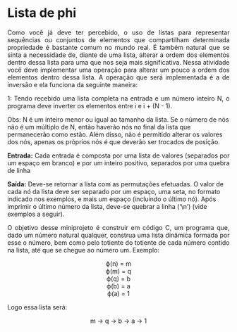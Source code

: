 # Lista de phi

<p align='justify'> Como você já deve ter percebido, o uso de listas para representar sequências ou conjuntos de elementos que compartilham determinada propriedade é bastante comum no mundo real. É também natural que se sinta a necessidade de, diante de uma lista, alterar a ordem dos elementos dentro dessa lista para uma que nos seja mais significativa. Nessa atividade você deve implementar uma operação para alterar um pouco a ordem dos elementos dentro dessa lista. A operação que será implementada é a de inversão e ela funciona da seguinte maneira:
</p>

<p align='justify'> 1:  Tendo recebido uma lista completa na entrada e um número inteiro N, o programa deve inverter os elementos entre i e  i + (N - 1).

Obs: N é um inteiro menor ou igual ao tamanho da lista. Se o número de nós não é um múltiplo de N, então haverão nós no final da lista que permanecerão como estão. Além disso, não é permitido alterar os valores dos nós, apenas os próprios nós é que deverão ser trocados de posição.
</p>


<p align='justify'><b>Entrada:</b> Cada entrada é composta por uma lista de valores (separados por um espaço em branco) e por um inteiro positivo, separados por uma quebra de linha

<b>Saída:</b> Deve-se retornar a lista com as permutações efetuadas. O valor de cada nó da lista deve ser separado por um espaço, uma seta, no formato indicado nos exemplos, e mais um espaço (incluindo o último nó). Após imprimir o último número da lista, deve-se quebrar a linha (‘\n’) (vide exemplos a seguir).</p>

<p align='justify'> O objetivo desse miniprojeto é construir em código C, um programa que, dado um número natural qualquer, construa uma lista dinâmica formada por esse o número, bem como pelo totiente do totiente de cada número contido na lista, até que se chegue ao número um. Exemplo:</p>
<p align='center'>ϕ(n)  = m
<br>ϕ(m)  = q
<br>ϕ(q)  = b
<br>ϕ(b)  = a
<br>ϕ(a)  = 1</p>
<p> Logo essa lista será: </p>
<p align='center'> m -> q -> b -> a -> 1  </p>
